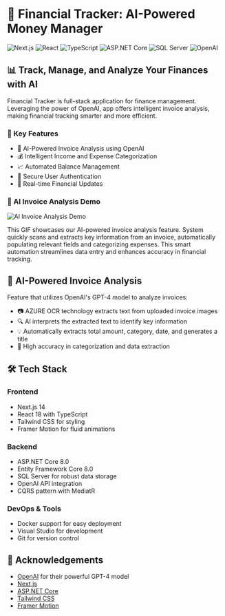 # 🌟 Financial Tracker: AI-Powered Money Manager

![Next.js](https://img.shields.io/badge/Next.js-14.2.4-black?style=for-the-badge&logo=next.js)
![React](https://img.shields.io/badge/React-18-blue?style=for-the-badge&logo=react)
![TypeScript](https://img.shields.io/badge/TypeScript-5-blue?style=for-the-badge&logo=typescript)
![ASP.NET Core](https://img.shields.io/badge/ASP.NET%20Core-8.0-purple?style=for-the-badge&logo=.net)
![SQL Server](https://img.shields.io/badge/SQL%20Server-Latest-red?style=for-the-badge&logo=microsoft-sql-server)
![OpenAI](https://img.shields.io/badge/OpenAI-API-green?style=for-the-badge&logo=openai)

## 📊 Track, Manage, and Analyze Your Finances with AI

Financial Tracker is full-stack application for finance management. Leveraging the power of OpenAI, app offers intelligent invoice analysis, making financial tracking smarter and more efficient.

### 🚀 Key Features

- 🤖 AI-Powered Invoice Analysis using OpenAI
- 💰 Intelligent Income and Expense Categorization
- 📈 Automated Balance Management
- 👤 Secure User Authentication
- 🔄 Real-time Financial Updates


### 🤖 AI Invoice Analysis Demo

![AI Invoice Analysis Demo](https://imgur.com/RJhKUuX.gif)

This GIF showcases our AI-powered invoice analysis feature. System quickly scans and extracts key information from an invoice, automatically populating relevant fields and categorizing expenses. This smart automation streamlines data entry and enhances accuracy in financial tracking.



## 🧠 AI-Powered Invoice Analysis

Feature that utilizes OpenAI's GPT-4 model to analyze invoices:

- 📷 AZURE OCR technology extracts text from uploaded invoice images
- 🔍 AI interprets the extracted text to identify key information
- 💡 Automatically extracts total amount, category, date, and generates a title
- 🎯 High accuracy in categorization and data extraction

## 🛠️ Tech Stack

### Frontend
- Next.js 14
- React 18 with TypeScript
- Tailwind CSS for styling
- Framer Motion for fluid animations

### Backend
- ASP.NET Core 8.0
- Entity Framework Core 8.0
- SQL Server for robust data storage
- OpenAI API integration
- CQRS pattern with MediatR

### DevOps & Tools
- Docker support for easy deployment
- Visual Studio for development
- Git for version control

## 🙏 Acknowledgements

- [OpenAI](https://openai.com/) for their powerful GPT-4 model
- [Next.js](https://nextjs.org/)
- [ASP.NET Core](https://docs.microsoft.com/en-us/aspnet/core/)
- [Tailwind CSS](https://tailwindcss.com/)
- [Framer Motion](https://www.framer.com/motion/)
